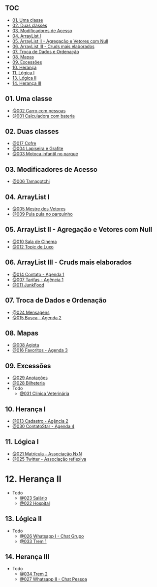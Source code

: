 ## TOC []()

<!--TOC_BEGIN-->
- [01. Uma classe](#01-uma-classe)
- [02. Duas classes](#02-duas-classes)
- [03. Modificadores de Acesso](#03-modificadores-de-acesso)
- [04. ArrayList I](#04-arraylist-i)
- [05. ArrayList II - Agregação e Vetores com Null](#05-arraylist-ii---agregação-e-vetores-com-null)
- [06. ArrayList III - Cruds mais elaborados](#06-arraylist-iii---cruds-mais-elaborados)
- [07. Troca de Dados e Ordenação](#07-troca-de-dados-e-ordenação)
- [08. Mapas](#08-mapas)
- [09. Excessões](#09-excessões)
- [10. Herança](#10-herança)
- [11. Lógica I](#11-lógica-i)
- [13. Lógica II](#13-lógica-ii)
- [14. Herança III](#14-herança-iii)

<!--TOC_END-->

## 01. Uma classe

- [@002 Carro com pessoas](base/002/Readme.md) 
- [@001 Calculadora com bateria](base/001/Readme.md) 

## 02. Duas classes
- [@017 Cofre](base/017/Readme.md) 
- [@004 Lapiseira e Grafite](base/004/Readme.md) 
- [@003 Motoca infantil no parque](base/003/Readme.md) 

## 03. Modificadores de Acesso
- [@006 Tamagotchi](base/006/Readme.md) 

## 04. ArrayList I
- [@005 Mestre dos Vetores](base/005/Readme.md) 
- [@009 Pula pula no parquinho](base/009/Readme.md) 

## 05. ArrayList II - Agregação e Vetores com Null
- [@010 Sala de Cinema](base/010/Readme.md) 
- [@012 Topic de Luxo](base/012/Readme.md) 

## 06. ArrayList III - Cruds mais elaborados
- [@014 Contato - Agenda 1](base/014/Readme.md) 
- [@007 Tarifas - Agência 1](base/007/Readme.md) 
- [@011 JunkFood](base/011/Readme.md) 


## 07. Troca de Dados e Ordenação
- [@024 Mensagens](base/024/Readme.md) 
- [@015 Busca - Agenda 2](base/015/Readme.md) 

## 08. Mapas
- [@008 Agiota](base/008/Readme.md) 
- [@016 Favoritos - Agenda 3](base/016/Readme.md) 

## 09. Excessões
- [@029 Anotações](base/029/Readme.md) 
- [@028 Bilheteria](base/028/Readme.md) 
- Todo
    - [@031 Clinica Veterinária](base/031/Readme.md) 

## 10. Herança I
- [@013 Cadastro - Agência 2](base/013/Readme.md) 
- [@030 ContatoStar - Agenda 4](base/030/Readme.md) 

## 11. Lógica I
- [@021 Matrícula - Associação NxN](base/021/Readme.md) 
- [@025 Twitter - Associação reflexiva](base/025/Readme.md) 

# 12. Herança II
- Todo
    - [@023 Salário](base/023/Readme.md) 
    - [@022 Hospital](base/022/Readme.md) 

## 13. Lógica II
- Todo
    - [@026 Whatsapp I - Chat Grupo](base/026/Readme.md) 
    - [@033 Trem 1](base/033/Readme.md) 

## 14. Herança III
- Todo
    - [@034 Trem 2](base/034/Readme.md) 
    - [@027 Whatsapp II - Chat Pessoa](base/027/Readme.md) 


